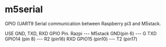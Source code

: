 # m5serial
GPIO (UART9 Serial communication between Raspberry pi3 and M5stack.

USE GND, TXD, RXD GPIO Pin.
    Razpi          --- M5stack
GND(pin 6)         --- G
TXD GPIO14 (pin 8) --- R2 (pin16)
RXD GPIO15 (pin10) --- T2 (pin17)
